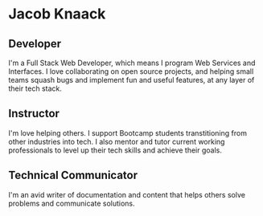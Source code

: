 # Jacob Knaack

## Developer

I'm a Full Stack Web Developer, which means I program Web Services and Interfaces.  I love collaborating on open source projects, and helping small teams squash bugs and implement fun and useful features, at any layer of their tech stack.

## Instructor

I'm love helping others.  I support Bootcamp students transtitioning from other industries into tech.  I also mentor and tutor current working professionals to level up their tech skills and achieve their goals.

## Technical Communicator

I'm an avid writer of documentation and content that helps others solve problems and communicate solutions.  

















































































